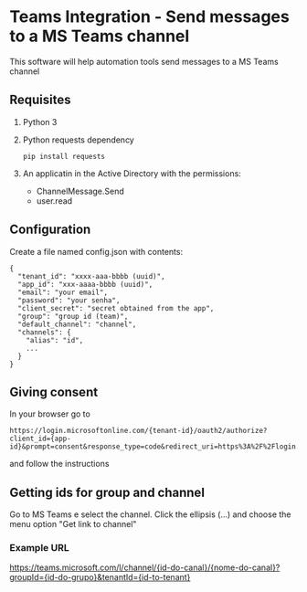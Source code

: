 # Teams Integration - Send messages to a MS Teams channel

This software will help automation tools send messages to a MS Teams channel

## Requisites

1. Python 3
2. Python requests dependency

       pip install requests
3. An applicatin in the Active Directory with the permissions:
    - ChannelMessage.Send
    - user.read

## Configuration

Create a file named config.json with contents:

    {
      "tenant_id": "xxxx-aaa-bbbb (uuid)",
      "app_id": "xxx-aaaa-bbbb (uuid)",
      "email": "your email",
      "password": "your senha",
      "client_secret": "secret obtained from the app",
      "group": "group id (team)",
      "default_channel": "channel",
      "channels": {
        "alias": "id",
        ...
      }
    }

## Giving consent

In your browser go to

    https://login.microsoftonline.com/{tenant-id}/oauth2/authorize?client_id={app-id}&prompt=consent&response_type=code&redirect_uri=https%3A%2F%2Flogin.microsoftonline.com%2Fcommon%2Foauth2%2Fnativeclient
and follow the instructions

## Getting ids for group and channel

Go to MS Teams e select the channel. Click the ellipsis (...) and choose the menu option "Get link to channel"

### Example URL

https://teams.microsoft.com/l/channel/{id-do-canal}/{nome-do-canal}?groupId={id-do-grupo}&tenantId={id-to-tenant}
